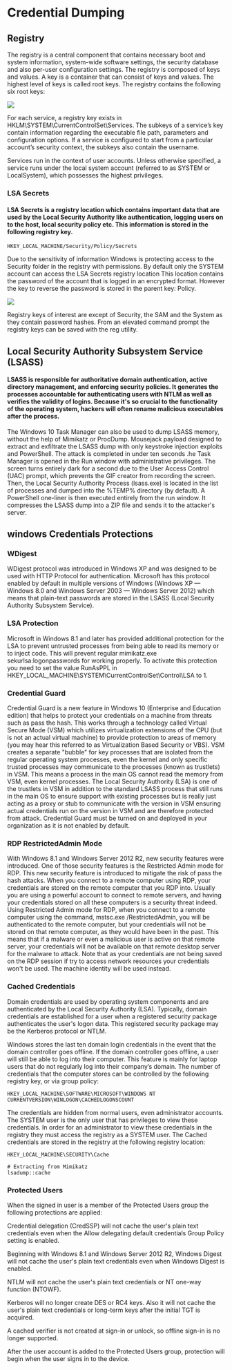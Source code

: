 # Credential Dumping

## Registry

The registry is a central component that contains necessary boot and system information, system-wide software settings, the security database and also per-user configuration settings. The registry is composed of keys and values. A key is a container that can consist of keys and values. The highest level of keys is called root keys. The registry contains the following six root keys:

![](../../../.gitbook/assets/image%20%28254%29.png)

For each service, a registry key exists in HKLM\SYSTEM\CurrentControlSet\Services. The subkeys of a service’s key contain information regarding the executable file path, parameters and configuration options. If a service is configured to start from a particular account’s security context, the subkeys also contain the username.

Services run in the context of user accounts. Unless otherwise specified, a service runs under the local system account \(referred to as SYSTEM or LocalSystem\), which possesses the highest privileges.

### LSA Secrets

#### LSA Secrets is a registry location which contains important data that are used by the Local Security Authority like authentication, logging users on to the host, local security policy etc. This information is stored in the following registry key.

```text
HKEY_LOCAL_MACHINE/Security/Policy/Secrets
```

Due to the sensitivity of information Windows is protecting access to the Security folder in the registry with permissions. By default only the SYSTEM account can access the LSA Secrets registry location This location contains the password of the account that is logged in an encrypted format. However the key to reverse the password is stored in the parent key: Policy.

![](../../../.gitbook/assets/image%20%28250%29.png)

Registry keys of interest are except of Security, the SAM and the System as they contain password hashes. From an elevated command prompt the registry keys can be saved with the reg utility.

## Local Security Authority Subsystem Service \(LSASS\)

#### LSASS is responsible for authoritative domain authentication, active directory management, and enforcing security policies. It generates the processes accountable for authenticating users with NTLM as well as verifies the validity of logins. Because it's so crucial to the functionality of the operating system, hackers will often rename malicious executables after the process.

The Windows 10 Task Manager can also be used to dump LSASS memory, without the help of Mimikatz or ProcDump. Mousejack payload designed to extract and exfiltrate the LSASS dump with only keystroke injection exploits and PowerShell. The attack is completed in under ten seconds .he Task Manager is opened in the Run window with administrative privileges. The screen turns entirely dark for a second due to the User Access Control \(UAC\) prompt, which prevents the GIF creator from recording the screen. Then, the Local Security Authority Process \(lsass.exe\) is located in the list of processes and dumped into the %TEMP% directory \(by default\). A PowerShell one-liner is then executed entirely from the run window. It compresses the LSASS dump into a ZIP file and sends it to the attacker's server.

## windows Credentials Protections

### WDigest

WDigest protocol was introduced in Windows XP and was designed to be used with HTTP Protocol for authentication. Microsoft has this protocol enabled by default in multiple versions of Windows \(Windows XP — Windows 8.0 and Windows Server 2003 — Windows Server 2012\) which means that plain-text passwords are stored in the LSASS \(Local Security Authority Subsystem Service\).



### LSA Protection

Microsoft in Windows 8.1 and later has provided additional protection for the LSA to prevent untrusted processes from being able to read its memory or to inject code. This will prevent regular mimikatz.exe sekurlsa:logonpasswords for working properly. To activate this protection you need to set the value RunAsPPL in HKEY\_LOCAL\_MACHINE\SYSTEM\CurrentControlSet\Control\LSA to 1.



### Credential Guard

Credential Guard is a new feature in Windows 10 \(Enterprise and Education edition\) that helps to protect your credentials on a machine from threats such as pass the hash. This works through a technology called Virtual Secure Mode \(VSM\) which utilizes virtualization extensions of the CPU \(but is not an actual virtual machine\) to provide protection to areas of memory \(you may hear this referred to as Virtualization Based Security or VBS\). VSM creates a separate "bubble" for key processes that are isolated from the regular operating system processes, even the kernel and only specific trusted processes may communicate to the processes \(known as trustlets\) in VSM. This means a process in the main OS cannot read the memory from VSM, even kernel processes. The Local Security Authority \(LSA\) is one of the trustlets in VSM in addition to the standard LSASS process that still runs in the main OS to ensure support with existing processes but is really just acting as a proxy or stub to communicate with the version in VSM ensuring actual credentials run on the version in VSM and are therefore protected from attack. Credential Guard must be turned on and deployed in your organization as it is not enabled by default.



### RDP RestrictedAdmin Mode

With Windows 8.1 and Windows Server 2012 R2, new security features were introduced. One of those security features is the Restricted Admin mode for RDP. This new security feature is introduced to mitigate the risk of pass the hash attacks. When you connect to a remote computer using RDP, your credentials are stored on the remote computer that you RDP into. Usually you are using a powerful account to connect to remote servers, and having your credentials stored on all these computers is a security threat indeed. Using Restricted Admin mode for RDP, when you connect to a remote computer using the command, mstsc.exe /RestrictedAdmin, you will be authenticated to the remote computer, but your credentials will not be stored on that remote computer, as they would have been in the past. This means that if a malware or even a malicious user is active on that remote server, your credentials will not be available on that remote desktop server for the malware to attack. Note that as your credentials are not being saved on the RDP session if try to access network resources your credentials won't be used. The machine identity will be used instead.

### Cached Credentials

Domain credentials are used by operating system components and are authenticated by the Local Security Authority \(LSA\). Typically, domain credentials are established for a user when a registered security package authenticates the user's logon data. This registered security package may be the Kerberos protocol or NTLM.

Windows stores the last ten domain login credentials in the event that the domain controller goes offline. If the domain controller goes offline, a user will still be able to log into their computer. This feature is mainly for laptop users that do not regularly log into their company’s domain. The number of credentials that the computer stores can be controlled by the following registry key, or via group policy:

```text
HKEY_LOCAL_MACHINE\SOFTWARE\MICROSOFT\WINDOWS NT CURRENTVERSION\WINLOGON\CACHEDLOGONSCOUNT
```

The credentials are hidden from normal users, even administrator accounts. The SYSTEM user is the only user that has privileges to view these credentials. In order for an administrator to view these credentials in the registry they must access the registry as a SYSTEM user. The Cached credentials are stored in the registry at the following registry location:

```text
HKEY_LOCAL_MACHINE\SECURITY\Cache
```

```text
# Extracting from Mimikatz
lsadump::cache
```

### Protected Users

When the signed in user is a member of the Protected Users group the following protections are applied:

Credential delegation \(CredSSP\) will not cache the user's plain text credentials even when the Allow delegating default credentials Group Policy setting is enabled.

Beginning with Windows 8.1 and Windows Server 2012 R2, Windows Digest will not cache the user's plain text credentials even when Windows Digest is enabled.

NTLM will not cache the user's plain text credentials or NT one-way function \(NTOWF\).

Kerberos will no longer create DES or RC4 keys. Also it will not cache the user's plain text credentials or long-term keys after the initial TGT is acquired.

A cached verifier is not created at sign-in or unlock, so offline sign-in is no longer supported.

After the user account is added to the Protected Users group, protection will begin when the user signs in to the device.





